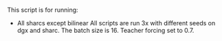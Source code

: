 This script is for running:
- All sharcs except bilinear
All scripts are run 3x with different seeds on dgx and sharc. The batch size is 16. Teacher forcing set to 0.7. 
